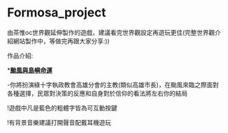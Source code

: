 # Formosa_project
由茶惟oc世界觀延伸製作的遊戲，建議看完世界觀設定再遊玩更佳(完整世界觀介紹網站製作中，等做完再跟大家分享:))

作品介紹:

*<b>[颱風與島嶼命運](https://saury030.github.io/Typhoons_and_island_fate/)</b> 
<p>-你將扮演綠十字執政教會高雄分會的主教(類似高雄市長)，在颱風來臨之際面對各種選擇，民眾對決策的反應和自身對於信仰的看法將左右你的結局 </p>

!遊戲中凡是藍色的粗體字皆為可互動按鍵 

!有背景音樂建議打開聲音配戴耳機遊玩
